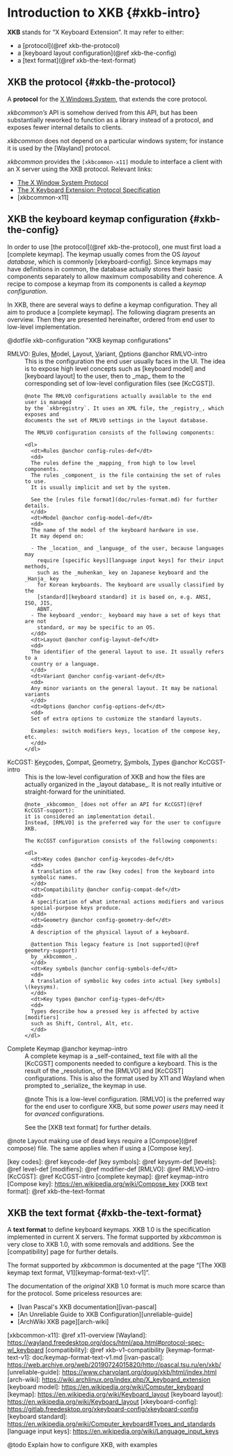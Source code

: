 # Introduction to XKB {#xkb-intro}

__XKB__ stands for “X Keyboard Extension”. It may refer to either:

- a [protocol](@ref xkb-the-protocol)
- a [keyboard layout configuration](@ref xkb-the-config)
- a [text format](@ref xkb-the-text-format)

## XKB the protocol {#xkb-the-protocol}

A __protocol__ for the [X Windows System], that extends the core protocol.

_xkbcommon’s_ API is somehow derived from this API, but has been
substantially reworked to function as a library instead of a protocol,
and exposes fewer internal details to clients.

_xkbcommon_ does not depend on a particular windows system; for instance
it is used by the [Wayland] protocol.

_xkbcommon_ provides the <code>[xkbcommon-x11]</code> module to interface
a client with an X server using the XKB protocol. Relevant links:

- [The X Window System Protocol][X Protocol]
- [The X Keyboard Extension: Protocol Specification][XKB Protocol]
- [xkbcommon-x11]


## XKB the keyboard keymap configuration {#xkb-the-config}

In order to use [the protocol](@ref xkb-the-protocol), one must first load a
[complete keymap]. The keymap usually comes from the OS _layout database_,
which is commonly [xkeyboard-config]. Since keymaps may have definitions in
common, the database actually stores their basic components separately to allow
maximum composability and coherence. A recipe to compose a keymap from its
components is called a _keymap configuration_.

In XKB, there are several ways to define a keymap configuration. They all aim to
produce a [complete keymap]. The following diagram presents an overview.
Then they are presented hereinafter, ordered from end user to low-level
implementation.

@dotfile xkb-configuration "XKB keymap configurations"
<dl>
  <dt>
    RMLVO: <u>R</u>ules, <u>M</u>odel, <u>L</u>ayout, <u>V</u>ariant,
    <u>O</u>ptions @anchor RMLVO-intro
  </dt>
  <dd>
    This is the configuration the end user usually faces in the UI.
    The idea is to expose high level concepts such as [keyboard model] and
    [keyboard layout] to the user, then to _map_ them to the corresponding set
    of low-level configuration files (see [KcCGST]).

    @note The RMLVO configurations actually available to the end user is managed
    by the `xkbregistry`. It uses an XML file, the _registry_, which exposes and
    documents the set of RMLVO settings in the layout database.

    The RMLVO configuration consists of the following components:

    <dl>
      <dt>Rules @anchor config-rules-def</dt>
      <dd>
      The rules define the _mapping_ from high to low level components.
      The rules _component_ is the file containing the set of rules to use.
      It is usually implicit and set by the system.

      See the [rules file format](doc/rules-format.md) for further details.
      </dd>
      <dt>Model @anchor config-model-def</dt>
      <dd>
      The name of the model of the keyboard hardware in use.
      It may depend on:

      - The _location_ and _language_ of the user, because languages may
        require [specific keys][language input keys] for their input methods,
        such as the _muhenkan_ key on Japanese keyboard and the _Hanja_ key
        for Korean keyboards. The keyboard are usually classified by the
        [standard][keyboard standard] it is based on, e.g. ANSI, ISO, JIS,
        ABNT.
      - The keyboard _vendor:_ keyboard may have a set of keys that are not
        standard, or may be specific to an OS.
      </dd>
      <dt>Layout @anchor config-layout-def</dt>
      <dd>
      The identifier of the general layout to use. It usually refers to a
      country or a language.
      </dd>
      <dt>Variant @anchor config-variant-def</dt>
      <dd>
      Any minor variants on the general layout. It may be national variants
      </dd>
      <dt>Options @anchor config-options-def</dt>
      <dd>
      Set of extra options to customize the standard layouts.

      Examples: switch modifiers keys, location of the compose key, etc.
      </dd>
    </dl>
  </dd>
  <dt>
    KcCGST: <u>K</u>ey<u>c</u>odes, <u>C</u>ompat, <u>G</u>eometry,
    <u>S</u>ymbols, <u>T</u>ypes @anchor KcCGST-intro
  </dt>
  <dd>
    This is the low-level configuration of XKB and how the files are actually
    organized in the _layout database_.
    It is not really intuitive or straight-forward for the uninitiated.

    @note _xkbcommon_ [does not offer an API for KcCGST](@ref KcCGST-support):
    it is considered an implementation detail.
    Instead, [RMLVO] is the preferred way for the user to configure XKB.

    The KcCGST configuration consists of the following components:

    <dl>
      <dt>Key codes @anchor config-keycodes-def</dt>
      <dd>
      A translation of the raw [key codes] from the keyboard into
      symbolic names.
      </dd>
      <dt>Compatibility @anchor config-compat-def</dt>
      <dd>
      A specification of what internal actions modifiers and various
      special-purpose keys produce.
      </dd>
      <dt>Geometry @anchor config-geometry-def</dt>
      <dd>
      A description of the physical layout of a keyboard.

      @attention This legacy feature is [not supported](@ref geometry-support)
      by _xkbcommon_.
      </dd>
      <dt>Key symbols @anchor config-symbols-def</dt>
      <dd>
      A translation of symbolic key codes into actual [key symbols] \(keysyms).
      </dd>
      <dt>Key types @anchor config-types-def</dt>
      <dd>
      Types describe how a pressed key is affected by active [modifiers]
      such as Shift, Control, Alt, etc.
      </dd>
    </dl>
  </dd>
  <dt>Complete Keymap @anchor keymap-intro</dt>
  <dd>
  A complete keymap is a _self-contained_ text file with all the [KcCGST]
  components needed to configure a keyboard. This is the result of the
  _resolution_ of the [RMLVO] and [KcCGST] configurations. This is also the
  format used by X11 and Wayland when prompted to _serialize_ the keymap in use.

  @note This is a low-level configuration. [RMLVO] is the preferred way for the
  end user to configure XKB, but some _power users_ may need it for _avanced_
  configurations.

  See the [XKB text format] for further details.
  </dd>
</dl>

@note Layout making use of dead keys require a [Compose](@ref compose) file. The
same applies when if using a [Compose key].

[key codes]: @ref keycode-def
[key symbols]: @ref keysym-def
[levels]: @ref level-def
[modifiers]: @ref modifier-def
[RMLVO]: @ref RMLVO-intro
[KcCGST]: @ref KcCGST-intro
[complete keymap]: @ref keymap-intro
[Compose key]: https://en.wikipedia.org/wiki/Compose_key
[XKB text format]: @ref xkb-the-text-format


## XKB the text format {#xkb-the-text-format}

A __text format__ to define keyboard keymaps. XKB 1.0 is the specification
implemented in current X servers. The format supported by _xkbcommon_
is very close to XKB 1.0, with some removals and additions. See the
[compatibility] page for further details.

The format supported by _xkbcommon_ is documented at the page
“[The XKB keymap text format, V1][keymap-format-text-v1]”.

The documentation of the _original_ XKB 1.0 format is much more scarce than
for the protocol. Some priceless resources are:

- [Ivan Pascal's XKB documentation][ivan-pascal]
- [An Unreliable Guide to XKB Configuration][unreliable-guide]
- [ArchWiki XKB page][arch-wiki]

[X Windows System]: https://en.wikipedia.org/wiki/X_Window_System
[X Protocol]: https://www.x.org/releases/current/doc/xproto/x11protocol.html#Keyboards
[XKB Protocol]: https://www.x.org/releases/current/doc/kbproto/xkbproto.html
[xkbcommon-x11]: @ref x11-overview
[Wayland]: https://wayland.freedesktop.org/docs/html/apa.html#protocol-spec-wl_keyboard
[compatibility]: @ref xkb-v1-compatibility
[keymap-format-text-v1]: doc/keymap-format-text-v1.md
[ivan-pascal]: https://web.archive.org/web/20190724015820/http://pascal.tsu.ru/en/xkb/
[unreliable-guide]: https://www.charvolant.org/doug/xkb/html/index.html
[arch-wiki]: https://wiki.archlinux.org/index.php/X_keyboard_extension
[keyboard model]: https://en.wikipedia.org/wiki/Computer_keyboard
[keymap]: https://en.wikipedia.org/wiki/Keyboard_layout
[keyboard layout]: https://en.wikipedia.org/wiki/Keyboard_layout
[xkeyboard-config]: https://gitlab.freedesktop.org/xkeyboard-config/xkeyboard-config
[keyboard standard]: https://en.wikipedia.org/wiki/Computer_keyboard#Types_and_standards
[language input keys]: https://en.wikipedia.org/wiki/Language_input_keys

@todo Explain how to configure XKB, with examples
